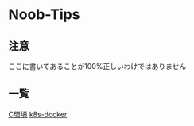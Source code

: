 # Noob-Tips

## 注意
ここに書いてあることが100%正しいわけではありません

## 一覧
[C環境](C/env.md)
[k8s-docker](k8s/docker-images.md)